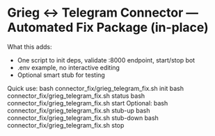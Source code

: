 # Grieg ↔ Telegram Connector — Automated Fix Package (in-place)
What this adds:
- One script to init deps, validate :8000 endpoint, start/stop bot
- .env example, no interactive editing
- Optional smart stub for testing

Quick use:
  bash connector_fix/grieg_telegram_fix.sh init
  bash connector_fix/grieg_telegram_fix.sh status
  bash connector_fix/grieg_telegram_fix.sh start
Optional:
  bash connector_fix/grieg_telegram_fix.sh stub-up
  bash connector_fix/grieg_telegram_fix.sh stub-down
  bash connector_fix/grieg_telegram_fix.sh stop
